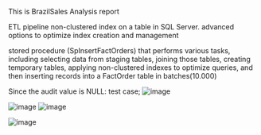 This is BrazilSales Analysis report

ETL pipeline
non-clustered index on a table in SQL Server. advanced options to optimize index creation and management

stored procedure (SpInsertFactOrders) that performs various tasks, including selecting data from staging tables, joining those tables, creating temporary tables, applying non-clustered indexes to optimize queries, and then inserting records into a FactOrder table in batches(10.000)

Since the audit value is NULL: test case;
![image](https://github.com/user-attachments/assets/71cf348a-2fde-4bcd-a0ff-6d6c4cfe6b7b)

![image](https://github.com/user-attachments/assets/f23a8092-4648-46d1-8bb4-1cc87c014cb6) ![image](https://github.com/user-attachments/assets/e5c41451-b41f-4cb8-a765-43be4b542b83)



![image](https://github.com/user-attachments/assets/f021e6c0-2c42-40cd-964a-c4796d215d21)

